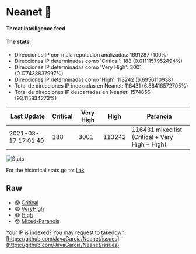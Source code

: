 # Neanet :hocho:
#### Threat intelligence feed
#### The stats:

- Direcciones IP con mala reputacion analizadas: 1691287 (100%)
- Direcciones IP determinadas como 'Critical':  188 (0.0111157952494%)
- Direcciones IP determinadas como 'Very High':  3001 (0.177438837997%)
- Direcciones IP determinadas como 'High':  113242 (6.6956110938)
- Total de direcciones IP indexadas en Neanet:  116431 (6.88416572705%)
- Total de direcciones IP descartadas en Neanet:  1574856 (93.115834273%)

| Last Update | Critical | Very High | High | Paranoia |
| --- | --- | --- | --- | --- |
| 2021-03-17 17:01:49 | 188 | 3001 | 113242 | 116431 mixed list (Critical + Very High + High)|

![Stats](https://docs.google.com/spreadsheets/d/e/2PACX-1vSnaNMIXVabIpDJjufMlzH7poXnshF3mgd8Is1g9ytUEzVsP5my4Trn8f-xkoLLQ38xpL3HtmUexLo6/pubchart?oid=501124687&format=image)

For the historical stats go to: [link](/stats.csv)
## Raw
- :scream: [Critical](https://raw.githubusercontent.com/JavaGarcia/Neanet/master/blacklists/neanet_critical.txt)
- :fearful: [VeryHigh](https://raw.githubusercontent.com/JavaGarcia/Neanet/master/blacklists/neanet_veryHigh.txtt)
- :frowning: [High](https://raw.githubusercontent.com/JavaGarcia/Neanet/master/blacklists/neanet_high.txt)
- :dizzy_face: [Mixed-Paranoia](https://raw.githubusercontent.com/JavaGarcia/Neanet/master/blacklists/neanet_all.txt)


Your IP is indexed? You may request to takedown. [https://github.com/JavaGarcia/Neanet/issues](https://github.com/JavaGarcia/Neanet/issues)






































































































































































































































































































































































































































































































































































































































































































































































































































































































































































































































































































































































































































































































































































































































































































































































































































































































































































































































































































































































































































































































































































































































































































































































































































































































































































































































































































































































































































































































































































































































































































































































































































































































































































































































































































































































































































































































































































































































































































































































































































































































































































































































































































































































































































































































































































































































































































































































































































































































































































































































































































































